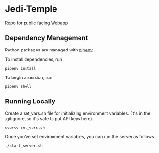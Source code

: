 # Jedi-Temple
Repo for public facing Webapp


## Dependency Management
Python packages are managed with <a href="https://pypi.org/project/pipenv/">pipenv</a>

To install dependencies, run
```
pipenv install
```

To begin a session, run
```
pipenv shell
``` 

## Running Locally
Create a set_vars.sh file for initializing environment variables. (It's in the .gitignore, so it's safe to put API keys here).
```
source set_vars.sh
```

Once you've set environment variables, you can run the server as follows
```
./start_server.sh
```
